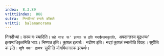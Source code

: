 ```yaml
---
index:  8.3.89
vrittiindex:  888
sutra:  निनदीभ्यां स्नातेः कौशले
vritti:  balamanorama 
---
```


निनदीभ्यां। सस्य षः स्यादिति। `सहे साडः सः' इत्यतः स इति षष्ठ�न्तमनुवर्तते, `अपदान्तस्य मूद्र्धन्यः' इत्यप्यधिकृतमिति भावः। निष्णात इति। कुशल इत्यर्थः। नदीष्ण इति। नद्यां कुशलं स्नातीति विग्रहः। सुपीति क इति। `सुपि स्थः' इत्यत्र `सुपी'ति योगविभागात्क इत्यर्थः। 

